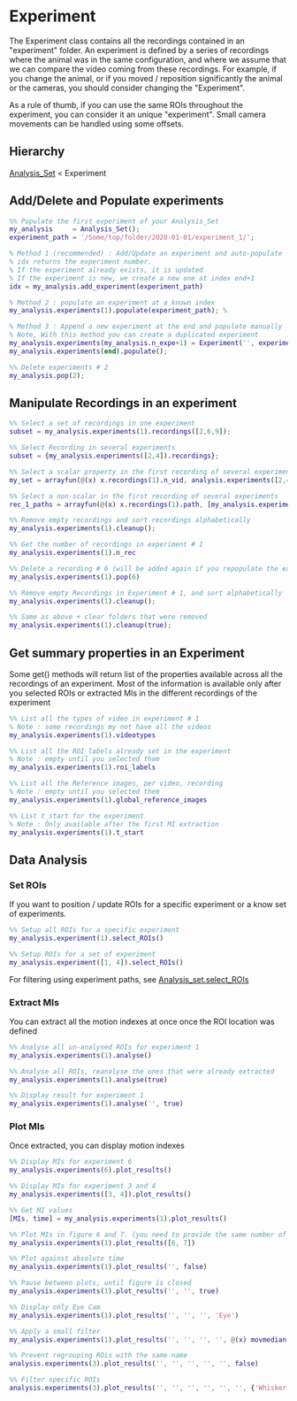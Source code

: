 # Experiment

The Experiment class contains all the recordings contained in an "experiment" folder. An experiment is defined by a series of recordings where the animal was in the same configuration, and where we assume that we can compare the video coming from these recordings. For example, if you change the animal, or if you moved / reposition significantly the animal or the cameras, you should consider changing the "Experiment". 

As a rule of thumb, if you can use the same ROIs throughout the experiment, you can consider it an unique "experiment". Small camera movements can be handled using some offsets.

## Hierarchy

[Analysis_Set](Analysis_Set.md) < Experiment

## Add/Delete and Populate experiments

```matlab
%% Populate the first experiment of your Analysis_Set
my_analysis 	= Analysis_Set();
experiment_path = '/Some/top/folder/2020-01-01/experiment_1/';

% Method 1 (recommended) : Add/Update an experiment and auto-populate
% idx returns the experiment number.
% If the experiment already exists, it is updated
% If the experiment is new, we create a new one at index end+1
idx = my_analysis.add_experiment(experiment_path)

% Method 2 : populate an experiment at a known index
my_analysis.experiments(1).populate(experiment_path); %

% Method 3 : Append a new experiment at the end and populate manually
% Note, With this method you can create a duplicated experiment
my_analysis.experiments(my_analysis.n_expe+1) = Experiment('', experiment_path);
my_analysis.experiments(end).populate();

%% Delete experiments # 2
my_analysis.pop(2);
```



## Manipulate Recordings in an experiment

```matlab
%% Select a set of recordings in one experiment
subset = my_analysis.experiments(1).recordings([2,6,9]);

%% Select Recording in several experiments
subset = {my_analysis.experiments([2,4]).recordings};

%% Select a scalar property in the first recording of several experiments
my_set = arrayfun(@(x) x.recordings(1).n_vid, analysis.experiments([2,4]));

%% Select a non-scalar in the first recording of several experiments
rec_1_paths = arrayfun(@(x) x.recordings(1).path, [my_analysis.experiments([2,4])], 'UniformOutput', false)';

%% Remove empty recordings and sort recordings alphabetically
my_analysis.experiments(1).cleanup();

%% Get the number of recordings in experiment # 1
my_analysis.experiments(1).n_rec

%% Delete a recording # 6 (will be added again if you repopulate the experiment)
my_analysis.experiments(1).pop(6)

%% Remove empty Recordings in Experiment # 1, and sort alphabetically
my_analysis.experiments(1).cleanup();

%% Same as above + clear folders that were removed
my_analysis.experiments(1).cleanup(true);
```



## Get summary properties in an Experiment 

Some get() methods will return list of the properties available across all the recordings of an experiment. Most of the information is available only after you selected ROIs or extracted MIs in the different recordings of the experiment

```matlab
%% List all the types of video in experiment # 1
% Note : some recordings my not have all the videos
my_analysis.experiments(1).videotypes

%% List all the ROI labels already set in the experiment
% Note : empty until you selected them
my_analysis.experiments(1).roi_labels

%% List all the Reference images, per video, recording
% Note : empty until you selected them
my_analysis.experiments(1).global_reference_images

%% List t_start for the experiment
% Note : Only available after the first MI extraction
my_analysis.experiments(1).t_start
```



## Data Analysis

### Set ROIs

If you want to position / update ROIs for a specific experiment or a know set of experiments. 

```matlab
%% Setup all ROIs for a specific experiment
my_analysis.experiment(1).select_ROIs()

%% Setup ROIs for a set of experiment
my_analysis.experiment([1, 4]).select_ROIs()
```

For filtering using experiment paths, see [Analysis_set.select_ROIs](Analysis_Set.md#Set-ROIs)

### Extract MIs

You can extract all the motion indexes at once once the ROI location was defined

```matlab
%% Analyse all un-analysed ROIs for experiment 1
my_analysis.experiments(1).analyse()

%% Analyse all ROIs, reanalyse the ones that were already extracted
my_analysis.experiments(1).analyse(true)

%% Display result for experiment 1
my_analysis.experiments(1).analyse('', true)
```

### Plot MIs

Once extracted, you can display motion indexes

```matlab
%% Display MIs for experiment 6
my_analysis.experiments(6).plot_results()

%% Display MIs for experiment 3 and 4
my_analysis.experiments([3, 4]).plot_results()

%% Get MI values
[MIs, time] = my_analysis.experiments(1).plot_results()

%% Plot MIs in figure 6 and 7. (you need to provide the same number of idx as the mumber of videotypes)
my_analysis.experiments(1).plot_results([6, 7])

%% Plot against absolute time
my_analysis.experiments(1).plot_results('', false)

%% Pause between plots, until figure is closed
my_analysis.experiments(1).plot_results('', '', true)

%% Display only Eye Cam
my_analysis.experiments(1).plot_results('', '', '', 'Eye')

%% Apply a small filter
my_analysis.experiments(1).plot_results('', '', '', '', @(x) movmedian(x, 3))

%% Prevent regrouping ROis with the same name
analysis.experiments(3).plot_results('', '', '', '', '', false)

%% Filter specific ROIs
analysis.experiments(3).plot_results('', '', '', '', '', '', {'Whisker', 'Tail'})
```

